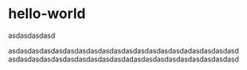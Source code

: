# hello-world

asdasdasdasd

asdasdasdasdasdasdasdasdasdasdasdasdasdasdasdadasdasdasdasd
asdasdasdasdasdasdasdasdasdasdadasdasdasdasdasdasdasdasdasd
